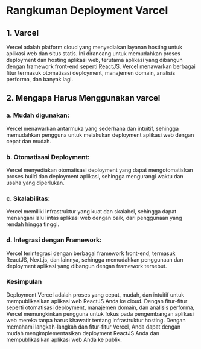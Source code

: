 # Rangkuman Deployment Varcel

## 1. Varcel
Vercel adalah platform cloud yang menyediakan layanan hosting untuk aplikasi web dan situs statis. Ini dirancang untuk memudahkan proses deployment dan hosting aplikasi web, terutama aplikasi yang dibangun dengan framework front-end seperti ReactJS. Vercel menawarkan berbagai fitur termasuk otomatisasi deployment, manajemen domain, analisis performa, dan banyak lagi.

## 2. Mengapa Harus Menggunakan varcel

### a. Mudah digunakan: 
Vercel menawarkan antarmuka yang sederhana dan intuitif, sehingga memudahkan pengguna untuk melakukan deployment aplikasi web dengan cepat dan mudah.

### b. Otomatisasi Deployment: 
Vercel menyediakan otomatisasi deployment yang dapat mengotomatiskan proses build dan deployment aplikasi, sehingga mengurangi waktu dan usaha yang diperlukan.

### c. Skalabilitas: 
Vercel memiliki infrastruktur yang kuat dan skalabel, sehingga dapat menangani lalu lintas aplikasi web dengan baik, dari penggunaan yang rendah hingga tinggi.

### d. Integrasi dengan Framework: 
Vercel terintegrasi dengan berbagai framework front-end, termasuk ReactJS, Next.js, dan lainnya, sehingga memudahkan penggunaan dan deployment aplikasi yang dibangun dengan framework tersebut.

### Kesimpulan
Deployment Vercel adalah proses yang cepat, mudah, dan intuitif untuk mempublikasikan aplikasi web ReactJS Anda ke cloud. Dengan fitur-fitur seperti otomatisasi deployment, manajemen domain, dan analisis performa, Vercel memungkinkan pengguna untuk fokus pada pengembangan aplikasi web mereka tanpa harus khawatir tentang infrastruktur hosting. Dengan memahami langkah-langkah dan fitur-fitur Vercel, Anda dapat dengan mudah mengimplementasikan deployment ReactJS Anda dan mempublikasikan aplikasi web Anda ke publik.










